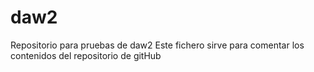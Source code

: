 # daw2
Repositorio para pruebas de daw2
Este fichero sirve para comentar los contenidos del repositorio de gitHub
